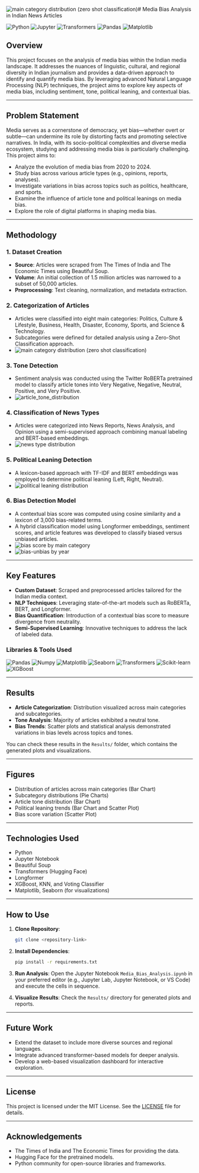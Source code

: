 ![main category distribution (zero shot classification)](https://github.com/user-attachments/assets/5cda507e-395f-4b41-b855-b22d6b63b494)# Media Bias Analysis in Indian News Articles


![Python](https://img.shields.io/badge/Python-3.9%2B-blue?logo=python&logoColor=white)
![Jupyter](https://img.shields.io/badge/Jupyter-Notebook-orange?logo=jupyter&logoColor=white)
![Transformers](https://img.shields.io/badge/Transformers-Hugging%20Face-yellow?logo=huggingface&logoColor=black)
![Pandas](https://img.shields.io/badge/Pandas-Data%20Analysis-green?logo=pandas&logoColor=white)
![Matplotlib](https://img.shields.io/badge/Matplotlib-Visualization-red?logo=python&logoColor=white)


## Overview
This project focuses on the analysis of media bias within the Indian media landscape. It addresses the nuances of linguistic, cultural, and regional diversity in Indian journalism and provides a data-driven approach to identify and quantify media bias. By leveraging advanced Natural Language Processing (NLP) techniques, the project aims to explore key aspects of media bias, including sentiment, tone, political leaning, and contextual bias.

---

## Problem Statement
Media serves as a cornerstone of democracy, yet bias—whether overt or subtle—can undermine its role by distorting facts and promoting selective narratives. In India, with its socio-political complexities and diverse media ecosystem, studying and addressing media bias is particularly challenging. This project aims to:

- Analyze the evolution of media bias from 2020 to 2024.
- Study bias across various article types (e.g., opinions, reports, analyses).
- Investigate variations in bias across topics such as politics, healthcare, and sports.
- Examine the influence of article tone and political leanings on media bias.
- Explore the role of digital platforms in shaping media bias.

---

## Methodology
### 1. **Dataset Creation**
- **Source**: Articles were scraped from The Times of India and The Economic Times using Beautiful Soup.
- **Volume**: An initial collection of 1.5 million articles was narrowed to a subset of 50,000 articles.
- **Preprocessing**: Text cleaning, normalization, and metadata extraction.

### 2. **Categorization of Articles**
- Articles were classified into eight main categories: Politics, Culture & Lifestyle, Business, Health, Disaster, Economy, Sports, and Science & Technology.
- Subcategories were defined for detailed analysis using a Zero-Shot Classification approach.
- ![main category distribution (zero shot classification)](https://github.com/user-attachments/assets/906e4f3e-979e-4ec8-827d-4e856e71a11b)

### 3. **Tone Detection**
- Sentiment analysis was conducted using the Twitter RoBERTa pretrained model to classify article tones into Very Negative, Negative, Neutral, Positive, and Very Positive.
- ![article_tone_distribution](https://github.com/user-attachments/assets/ed38bbdd-4379-48ac-a634-4ebfa6357d9c)

### 4. **Classification of News Types**
- Articles were categorized into News Reports, News Analysis, and Opinion using a semi-supervised approach combining manual labeling and BERT-based embeddings.
- ![news type distribution](https://github.com/user-attachments/assets/d3d64ecb-b38e-4f0c-91ed-ced1ecfc8216)

### 5. **Political Leaning Detection**
- A lexicon-based approach with TF-IDF and BERT embeddings was employed to determine political leaning (Left, Right, Neutral).
- ![political leaning distribution](https://github.com/user-attachments/assets/39b2dafd-5a94-4ec5-b8e8-d1d6ac464758)

### 6. **Bias Detection Model**
- A contextual bias score was computed using cosine similarity and a lexicon of 3,000 bias-related terms.
- A hybrid classification model using Longformer embeddings, sentiment scores, and article features was developed to classify biased versus unbiased articles.
- ![bias score by main category](https://github.com/user-attachments/assets/e847d254-6847-472a-b0af-7980f896c322)
- ![bias-unbias by year](https://github.com/user-attachments/assets/1ba35781-520e-4058-97d4-6fb467dd1aca)

---

## Key Features
- **Custom Dataset**: Scraped and preprocessed articles tailored for the Indian media context.
- **NLP Techniques**: Leveraging state-of-the-art models such as RoBERTa, BERT, and Longformer.
- **Bias Quantification**: Introduction of a contextual bias score to measure divergence from neutrality.
- **Semi-Supervised Learning**: Innovative techniques to address the lack of labeled data.

### Libraries & Tools Used

![Pandas](https://img.shields.io/badge/Pandas-Data%20Analysis-green?logo=pandas&logoColor=white)
![Numpy](https://img.shields.io/badge/Numpy-Numerical%20Computation-blue?logo=numpy&logoColor=white)
![Matplotlib](https://img.shields.io/badge/Matplotlib-Visualization-red?logo=python&logoColor=white)
![Seaborn](https://img.shields.io/badge/Seaborn-Statistical%20Plots-blue?logo=python&logoColor=white)
![Transformers](https://img.shields.io/badge/Transformers-Hugging%20Face-yellow?logo=huggingface&logoColor=black)
![Scikit-learn](https://img.shields.io/badge/Scikit%20Learn-Machine%20Learning-orange?logo=scikit-learn&logoColor=white)
![XGBoost](https://img.shields.io/badge/XGBoost-Modeling-blue?logo=xgboost&logoColor=white)

---

## Results
- **Article Categorization**: Distribution visualized across main categories and subcategories.
- **Tone Analysis**: Majority of articles exhibited a neutral tone.
- **Bias Trends**: Scatter plots and statistical analysis demonstrated variations in bias levels across topics and tones.

You can check these results in the `Results/` folder, which contains the generated plots and visualizations.

---

## Figures
- Distribution of articles across main categories (Bar Chart)
- Subcategory distributions (Pie Charts)
- Article tone distribution (Bar Chart)
- Political leaning trends (Bar Chart and Scatter Plot)
- Bias score variation (Scatter Plot)

---

## Technologies Used
- Python
- Jupyter Notebook
- Beautiful Soup
- Transformers (Hugging Face)
- Longformer
- XGBoost, KNN, and Voting Classifier
- Matplotlib, Seaborn (for visualizations)

---

## How to Use
1. **Clone Repository**:
   ```bash
   git clone <repository-link>
   ```
2. **Install Dependencies**:
   ```bash
   pip install -r requirements.txt
   ```
3. **Run Analysis**:
   Open the Jupyter Notebook `Media_Bias_Analysis.ipynb` in your preferred editor (e.g., Jupyter Lab, Jupyter Notebook, or VS Code) and execute the cells in sequence.

4. **Visualize Results**:
   Check the `Results/` directory for generated plots and reports.

---

## Future Work
- Extend the dataset to include more diverse sources and regional languages.
- Integrate advanced transformer-based models for deeper analysis.
- Develop a web-based visualization dashboard for interactive exploration.

---

## License
This project is licensed under the MIT License. See the [LICENSE](LICENSE) file for details.

---

## Acknowledgements
- The Times of India and The Economic Times for providing the data.
- Hugging Face for the pretrained models.
- Python community for open-source libraries and frameworks.
